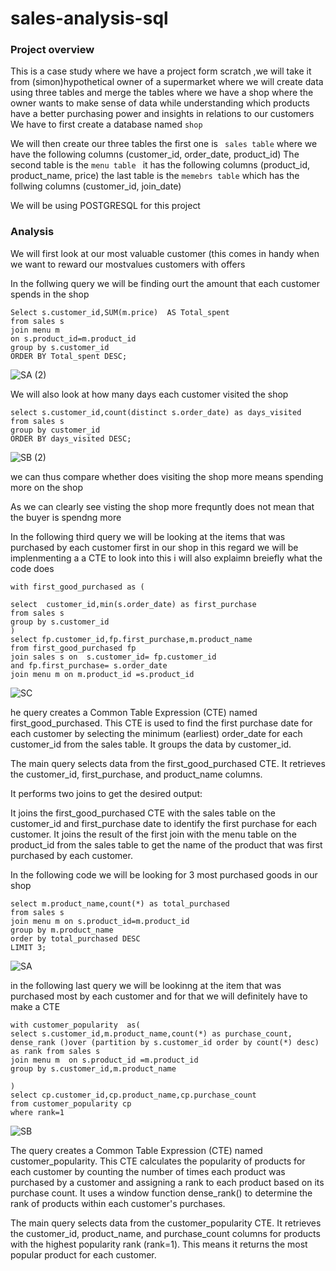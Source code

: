 # sales-analysis-sql


### Project overview
This is a case study where we have a project form scratch ,we will take it from (simon)hypothetical owner of  a supermarket where we will create data using three tables and merge the tables where we have a shop where the owner wants to make sense of data while understanding which products have a better purchasing power and  insights in relations to our customers  
We have  to first create a database named `shop`

We will then create our three tables 
the first one is  ` sales table`  where we have the following columns     (customer_id, order_date, product_id)
The second table is the `menu table ` it has the following columns        (product_id, product_name, price)
  the last table is the  `memebrs table`  which has the follwing columns  (customer_id, join_date)

We will  be using POSTGRESQL for this project
### Analysis 
We will first look at our most valuable customer (this comes in handy when we want to reward our mostvalues customers with offers

In the follwing query we will be finding ourt the amount that each customer spends in the shop


```
Select s.customer_id,SUM(m.price)  AS Total_spent
from sales s
join menu m
on s.product_id=m.product_id
group by s.customer_id
ORDER BY Total_spent DESC;
```

![SA (2)](https://github.com/stilinsk/sales-analysis-sql/assets/113185012/0b03aa11-6a2e-4e6f-88b2-85b6e49079e3)

We will also look  at how many days each  customer visited the shop 
```
select s.customer_id,count(distinct s.order_date) as days_visited
from sales s
group by customer_id
ORDER BY days_visited DESC;
```
![SB (2)](https://github.com/stilinsk/sales-analysis-sql/assets/113185012/77b88dfe-d5fc-422c-bc66-51762ed026fc)


  we can thus compare whether does visiting the shop more means spending  more on the shop

As we can clearly see visting the shop more frequntly does not mean that the buyer is spendng more 

  In the following third query we will be looking at the items that was purchased by each customer first in our shop   in this regard we will be implenmenting a a CTE  to look into this i will also explaimn breiefly  what the code does
  ```
with first_good_purchased as ( 

select  customer_id,min(s.order_date) as first_purchase
from sales s
group by s.customer_id
)
select fp.customer_id,fp.first_purchase,m.product_name
from first_good_purchased fp
join sales s on  s.customer_id= fp.customer_id
and fp.first_purchase= s.order_date
join menu m on m.product_id =s.product_id
```
![SC](https://github.com/stilinsk/sales-analysis-sql/assets/113185012/43a70128-e253-4def-83a0-32fca408ea09)


he query creates a Common Table Expression (CTE) named first_good_purchased. This CTE is used to find the first purchase date for each customer by selecting the minimum (earliest) order_date for each customer_id from the sales table. It groups the data by customer_id.

The main query selects data from the first_good_purchased CTE. It retrieves the customer_id, first_purchase, and product_name columns.

It performs two joins to get the desired output:

It joins the first_good_purchased CTE with the sales table on the customer_id and first_purchase date to identify the first purchase for each customer.
It joins the result of the first join with the menu table on the product_id from the sales table to get the name of the product that was first purchased by each customer.


In the following code  we will be looking for 3 most purchased goods in our shop
```
select m.product_name,count(*) as total_purchased
from sales s
join menu m on s.product_id=m.product_id
group by m.product_name
order by total_purchased DESC
LIMIT 3;
```
![SA](https://github.com/stilinsk/sales-analysis-sql/assets/113185012/22426d4a-e822-4c9f-9571-61dd0aee20fe)



in the following last query we will be lookinng at the item that was purchased most by each customer and for that we will definitely have to make a CTE 
```
with customer_popularity  as(
select s.customer_id,m.product_name,count(*) as purchase_count,
dense_rank ()over (partition by s.customer_id order by count(*) desc) as rank from sales s
join menu m  on s.product_id =m.product_id
group by s.customer_id,m.product_name

)
select cp.customer_id,cp.product_name,cp.purchase_count
from customer_popularity cp
where rank=1
```
![SB](https://github.com/stilinsk/sales-analysis-sql/assets/113185012/4ae9be52-d841-43ab-aa69-ba7f3aeba743)

The query creates a Common Table Expression (CTE) named customer_popularity. This CTE calculates the popularity of products for each customer by counting the number of times each product was purchased by a customer and assigning a rank to each product based on its purchase count. It uses a window function dense_rank() to determine the rank of products within each customer's purchases.

The main query selects data from the customer_popularity CTE. It retrieves the customer_id, product_name, and purchase_count columns for products with the highest popularity rank (rank=1). This means it returns the most popular product for each customer.

